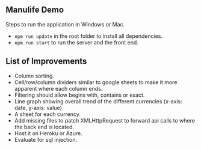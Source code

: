 ## Manulife Demo

Steps to run the application in Windows or Mac.

- `npm run update` in the root folder to install all dependencies.
- `npm run start` to run the server and the front end.

## List of Improvements
- Column sorting.
- Cell/row/column dividers similar to google sheets to make it more apparent where each column ends.
- Filtering should allow begins with, contains or exact.
- Line graph showing overall trend of the different currencies (x-axis: date, y-axis: value)
- A sheet for each currency.
- Add missing files to patch XMLHttpRequest to forward api calls to where the back end is located.
- Host it on Heroku or Azure.
- Evaluate for sql injection.